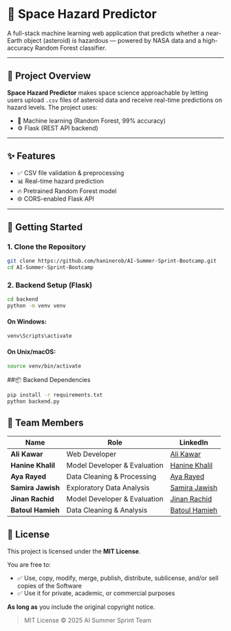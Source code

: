 # 🚀 Space Hazard Predictor

A full-stack machine learning web application that predicts whether a near-Earth object (asteroid) is hazardous — powered by NASA data and a high-accuracy Random Forest classifier.

---

## 🌌 Project Overview

**Space Hazard Predictor** makes space science approachable by letting users upload `.csv` files of asteroid data and receive real-time predictions on hazard levels. The project uses:

- 🧠 Machine learning (Random Forest, 99% accuracy)
- ⚙️ Flask (REST API backend)

---

## ✨ Features

- ✅ CSV file validation & preprocessing
- 📊 Real-time hazard prediction
- 🔥 Pretrained Random Forest model
- 🌐 CORS-enabled Flask API


---

## 🚀 Getting Started

### 1. Clone the Repository

```bash
git clone https://github.com/haninerob/AI-Summer-Sprint-Bootcamp.git
cd AI-Summer-Sprint-Bootcamp
```

### 2. Backend Setup (Flask)
```bash
cd backend
python -m venv venv
```
#### On Windows:
```bash
venv\Scripts\activate
```
#### On Unix/macOS:
```bash
source venv/bin/activate
```
##📦 Backend Dependencies
```bash
pip install -r requirements.txt
python backend.py
```

## 👥 Team Members

| Name              | Role                        | LinkedIn |
|-------------------|-----------------------------|----------|
| **Ali Kawar**      | Web Developer               | [Ali Kawar](https://www.linkedin.com/in/alikawar/) |
| **Hanine Khalil**  | Model Developer & Evaluation| [Hanine Khalil](https://www.linkedin.com/in/hanine-khalil-62a7962b8/) |
| **Aya Rayed**      | Data Cleaning & Processing  | [Aya Rayed](https://www.linkedin.com/in/aya-rayed-01284a2a8/) |
| **Samira Jawish**  | Exploratory Data Analysis   | [Samira Jawish](https://www.linkedin.com/in/samira-jawish-366a422b2/) |
| **Jinan Rachid**   | Model Developer & Evaluation| [Jinan Rachid](https://www.linkedin.com/in/jinan-rachid/) |
| **Batoul Hamieh**  | Data Cleaning & Analysis    | [Batoul Hamieh](https://www.linkedin.com/in/batoul-hamieh/) |

## 🪪 License

This project is licensed under the **MIT License**.

You are free to:

- ✅ Use, copy, modify, merge, publish, distribute, sublicense, and/or sell copies of the Software
- ✅ Use it for private, academic, or commercial purposes

**As long as** you include the original copyright notice.

> MIT License © 2025 AI Summer Sprint Team
